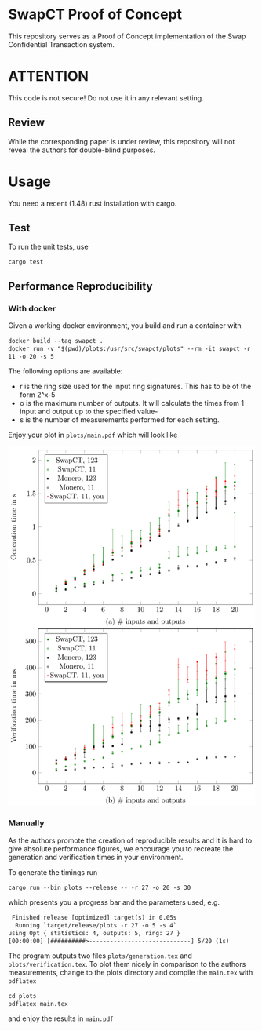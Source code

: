 # SwapCT Proof of Concept

This repository serves as a Proof of Concept implementation of the Swap Confidential Transaction system.

# ATTENTION
This code is not secure! Do not use it in any relevant setting.

## Review

While the corresponding paper is under review, this repository will not reveal the authors for double-blind purposes.

# Usage

You need a recent (1.48) rust installation with cargo.

## Test

To run the unit tests, use

    cargo test
    
## Performance Reproducibility

### With docker

Given a working docker environment, you build and run a container with

    docker build --tag swapct .
    docker run -v "$(pwd)/plots:/usr/src/swapct/plots" --rm -it swapct -r 11 -o 20 -s 5

The following options are available:
* r is the ring size used for the input ring signatures. This has to be of the form 2^x-5
* o is the maximum number of outputs. It will calculate the times from 1 input and output up to the specified value-
* s is the number of measurements performed for each setting.

Enjoy your plot in `plots/main.pdf` which will look like

![Example Plot](plots/example.png)

### Manually

As the authors promote the creation of reproducible results and it is hard to give absolute performance figures, 
we encourage you to recreate the generation and verification times in your environment.

To generate the timings run

    cargo run --bin plots --release -- -r 27 -o 20 -s 30 

which presents you a progress bar and the parameters used, e.g.
    
     Finished release [optimized] target(s) in 0.05s
      Running `target/release/plots -r 27 -o 5 -s 4`
    using Opt { statistics: 4, outputs: 5, ring: 27 }
    [00:00:00] [##########>-----------------------------] 5/20 (1s)

The program outputs two files `plots/generation.tex` and `plots/verification.tex`. 
To plot them nicely in comparison to the authors measurements, change to the plots directory and compile the `main.tex` with `pdflatex`

    cd plots
    pdflatex main.tex
   
and enjoy the results in `main.pdf`